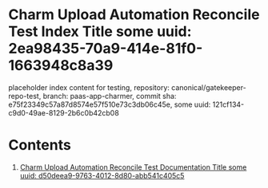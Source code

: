 # Charm Upload Automation Reconcile Test Index Title some uuid: 2ea98435-70a9-414e-81f0-1663948c8a39
 placeholder index content for testing,  repository: canonical/gatekeeper-repo-test,  branch: paas-app-charmer,  commit sha: e75f23349c57a87d8574e57f510e73c3db06c45e,  some uuid: 121cf134-c9d0-49ae-8129-2b6c0b42cb08

# Contents

1. [Charm Upload Automation Reconcile Test Documentation Title some uuid: d50deea9-9763-4012-8d80-abb541c405c5](doc.md)